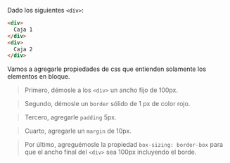 Dado los siguientes `<div>`:

``` html
<div>
  Caja 1
</div>
<div>
  Caja 2
</div>
```

Vamos a agregarle propiedades de css que entienden solamente los elementos en bloque.

> Primero, démosle a los `<div>` un ancho fijo de 100px.

> Segundo, démosle un `border` sólido de 1 px de color rojo.

> Tercero, agregarle `padding` 5px.

> Cuarto, agregarle un `margin` de 10px.

> Por último, agreguémosle la propiedad `box-sizing: border-box` para que el ancho final del `<div>` sea 100px incluyendo el borde.